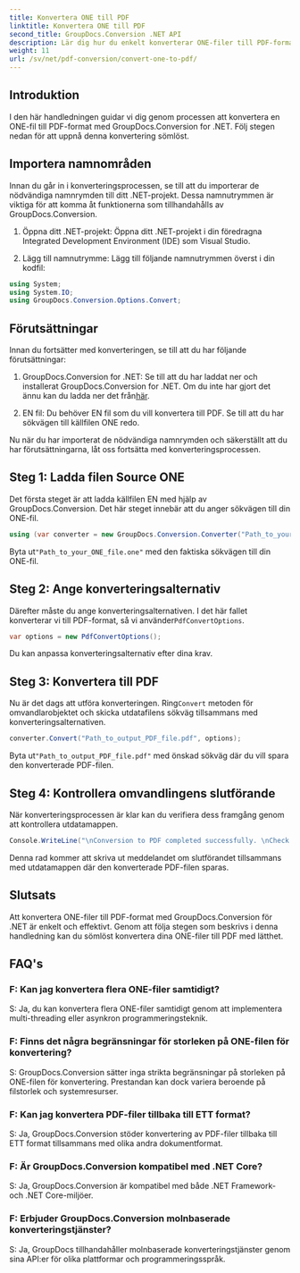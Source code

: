 ```yaml
---
title: Konvertera ONE till PDF
linktitle: Konvertera ONE till PDF
second_title: GroupDocs.Conversion .NET API
description: Lär dig hur du enkelt konverterar ONE-filer till PDF-format med GroupDocs.Conversion for .NET. Följ vår steg-för-steg-guide.
weight: 11
url: /sv/net/pdf-conversion/convert-one-to-pdf/
---
```

## Introduktion

I den här handledningen guidar vi dig genom processen att konvertera en ONE-fil till PDF-format med GroupDocs.Conversion for .NET. Följ stegen nedan för att uppnå denna konvertering sömlöst.

## Importera namnområden

Innan du går in i konverteringsprocessen, se till att du importerar de nödvändiga namnrymden till ditt .NET-projekt. Dessa namnutrymmen är viktiga för att komma åt funktionerna som tillhandahålls av GroupDocs.Conversion.

1. Öppna ditt .NET-projekt: Öppna ditt .NET-projekt i din föredragna Integrated Development Environment (IDE) som Visual Studio.

2. Lägg till namnutrymme: Lägg till följande namnutrymmen överst i din kodfil:

```csharp
using System;
using System.IO;
using GroupDocs.Conversion.Options.Convert;
```

## Förutsättningar

Innan du fortsätter med konverteringen, se till att du har följande förutsättningar:

1.  GroupDocs.Conversion for .NET: Se till att du har laddat ner och installerat GroupDocs.Conversion for .NET. Om du inte har gjort det ännu kan du ladda ner det från[här](https://releases.groupdocs.com/conversion/net/).

2. EN fil: Du behöver EN fil som du vill konvertera till PDF. Se till att du har sökvägen till källfilen ONE redo.

Nu när du har importerat de nödvändiga namnrymden och säkerställt att du har förutsättningarna, låt oss fortsätta med konverteringsprocessen.

## Steg 1: Ladda filen Source ONE

Det första steget är att ladda källfilen EN med hjälp av GroupDocs.Conversion. Det här steget innebär att du anger sökvägen till din ONE-fil.

```csharp
using (var converter = new GroupDocs.Conversion.Converter("Path_to_your_ONE_file.one"))
```

 Byta ut`"Path_to_your_ONE_file.one"` med den faktiska sökvägen till din ONE-fil.

## Steg 2: Ange konverteringsalternativ

 Därefter måste du ange konverteringsalternativen. I det här fallet konverterar vi till PDF-format, så vi använder`PdfConvertOptions`.

```csharp
var options = new PdfConvertOptions();
```

Du kan anpassa konverteringsalternativ efter dina krav.

## Steg 3: Konvertera till PDF

 Nu är det dags att utföra konverteringen. Ring`Convert` metoden för omvandlarobjektet och skicka utdatafilens sökväg tillsammans med konverteringsalternativen.

```csharp
converter.Convert("Path_to_output_PDF_file.pdf", options);
```

 Byta ut`"Path_to_output_PDF_file.pdf"` med önskad sökväg där du vill spara den konverterade PDF-filen.

## Steg 4: Kontrollera omvandlingens slutförande

När konverteringsprocessen är klar kan du verifiera dess framgång genom att kontrollera utdatamappen.

```csharp
Console.WriteLine("\nConversion to PDF completed successfully. \nCheck output in {0}", outputFolder);
```

Denna rad kommer att skriva ut meddelandet om slutförandet tillsammans med utdatamappen där den konverterade PDF-filen sparas.

## Slutsats

Att konvertera ONE-filer till PDF-format med GroupDocs.Conversion för .NET är enkelt och effektivt. Genom att följa stegen som beskrivs i denna handledning kan du sömlöst konvertera dina ONE-filer till PDF med lätthet.

## FAQ's

### F: Kan jag konvertera flera ONE-filer samtidigt?

S: Ja, du kan konvertera flera ONE-filer samtidigt genom att implementera multi-threading eller asynkron programmeringsteknik.

### F: Finns det några begränsningar för storleken på ONE-filen för konvertering?

S: GroupDocs.Conversion sätter inga strikta begränsningar på storleken på ONE-filen för konvertering. Prestandan kan dock variera beroende på filstorlek och systemresurser.

### F: Kan jag konvertera PDF-filer tillbaka till ETT format?

S: Ja, GroupDocs.Conversion stöder konvertering av PDF-filer tillbaka till ETT format tillsammans med olika andra dokumentformat.

### F: Är GroupDocs.Conversion kompatibel med .NET Core?

S: Ja, GroupDocs.Conversion är kompatibel med både .NET Framework- och .NET Core-miljöer.

### F: Erbjuder GroupDocs.Conversion molnbaserade konverteringstjänster?

S: Ja, GroupDocs tillhandahåller molnbaserade konverteringstjänster genom sina API:er för olika plattformar och programmeringsspråk.